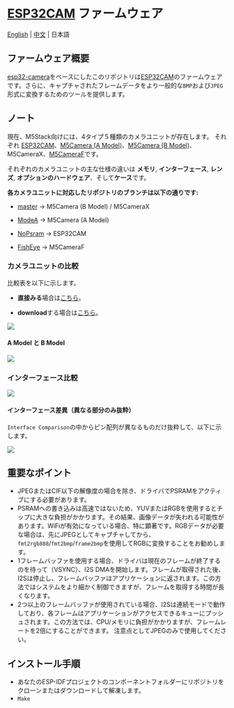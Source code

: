 # [ESP32CAM](https://docs.m5stack.com/#/en/unit/esp32cam) ファームウェア

[English](https://github.com/m5stack/m5stack-cam-psram/blob/NoPsram/README.md) | [中文](https://github.com/m5stack/m5stack-cam-psram/blob/NoPsram/README_zh_CN.md) | 日本語

## ファームウェア概要

[esp32-camera](https://github.com/espressif/esp32-camera.git)をベースにしたこのリポジトリは[ESP32CAM](https://docs.m5stack.com/#/ja/unit/esp32cam)のファームウェアです。さらに、キャプチャされたフレームデータをより一般的な`BMP`および`JPEG`形式に変換するためのツールを提供します。

## ノート

現在、M5Stack向けには、4タイプ５種類のカメラユニットが存在します。 それぞれ [ESP32CAM](https://docs.m5stack.com/#/ja/unit/esp32cam)、[M5Camera (A Model)](https://docs.m5stack.com/#/ja/unit/m5camera)、[M5Camera (B Model)](https://docs.m5stack.com/#/ja/unit/m5camera)、M5CameraX、[M5CameraF](https://docs.m5stack.com/#/ja/unit/m5camera_f)です。

それぞれのカメラユニットの主な仕様の違いは **メモリ**, **インターフェース**, **レンズ**, **オプションのハードウェア**、そして**ケース**です。

**各カメラユニットに対応したリポジトリのブランチは以下の通りです:**

- [master](https://github.com/m5stack/m5stack-cam-psram/tree/master) -> M5Camera (B Model) / M5CameraX

- [ModeA](https://github.com/m5stack/m5stack-cam-psram/tree/ModeA) -> M5Camera (A Model)

- [NoPsram](https://github.com/m5stack/m5stack-cam-psram/tree/NoPsram) -> ESP32CAM

- [FishEye](https://github.com/m5stack/m5stack-cam-psram/tree/FishEye) -> M5CameraF

### カメラユニットの比較

比較表を以下に示します。

- **直接みる**場合は[こちら](https://shimo.im/sheets/gP96C8YTdyjGgKQC)。

- **download**する場合は[こちら](https://github.com/m5stack/M5-Schematic/blob/master/Units/m5camera/M5%20Camera%20Detailed%20Comparison.xlsx)。

<img src="https://m5stack.oss-cn-shenzhen.aliyuncs.com/image/m5-docs_table/camera_comparison/camera_main_comparison_en.png">

####  A Model と B Model

<img src="https://m5stack.oss-cn-shenzhen.aliyuncs.com/image/m5-docs_table/camera_comparison/diff_A_B.png">

### インターフェース比較

<img src="https://m5stack.oss-cn-shenzhen.aliyuncs.com/image/m5-docs_table/camera_comparison/CameraPinComparison_en.png">

#### インターフェース差異（異なる部分のみ抜粋）

`Interface Comparison`の中からピン配列が異なるものだけ抜粋して、以下に示します。

<img src="https://m5stack.oss-cn-shenzhen.aliyuncs.com/image/m5-docs_table/camera_comparison/CameraPinDifference_en.png">

## 重要なポイント

- JPEGまたはCIF以下の解像度の場合を除き、ドライバでPSRAMをアクティブにする必要があります。
- PSRAMへの書き込みは高速ではないため、YUVまたはRGBを使用するとチップに大きな負担がかかります。その結果、画像データが失われる可能性があります。WiFiが有効になっている場合、特に顕著です。RGBデータが必要な場合は、先にJPEGとしてキャプチャしてから、`fmt2rgb888`/`fmt2bmp`/`frame2bmp`を使用してRGBに変換することをお勧めします。
- 1フレームバッファを使用する場合、ドライバは現在のフレームが終了するのを待って（VSYNC）、I2S DMAを開始します。フレームが取得された後、I2Sは停止し、フレームバッファはアプリケーションに返されます。この方法ではシステムをより細かく制御できますが、フレームを取得する時間が長くなります。
- 2つ以上のフレームバッファが使用されている場合、I2Sは連続モードで動作しており、各フレームはアプリケーションがアクセスできるキューにプッシュされます。この方法では、CPU/メモリに負担がかかりますが、フレームレートを2倍にすることができます。 注意点としてJPEGのみで使用してください。

## インストール手順

- あなたのESP-IDFプロジェクトのコンポーネントフォルダーにリポジトリをクローンまたはダウンロードして解凍します。
- `Make`
